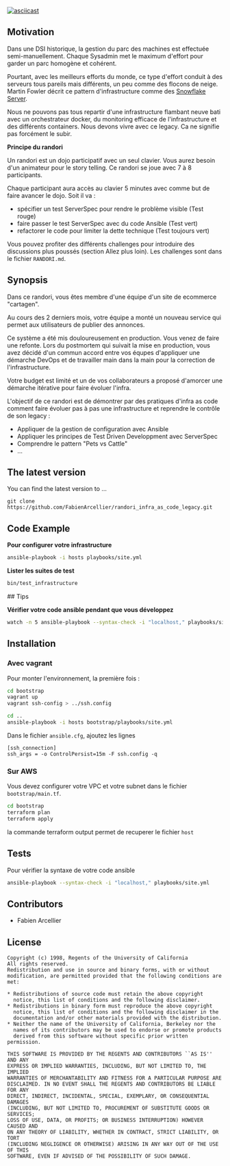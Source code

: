 [![asciicast](https://asciinema.org/a/dnate3nnkpkoevrfipqnmb1qo.png)](https://asciinema.org/a/dnate3nnkpkoevrfipqnmb1qo)

## Motivation

Dans une DSI historique, la gestion du parc des machines est effectuée semi-manuellement.
Chaque Sysadmin met le maximum d'effort pour garder un parc homogène et cohérent.

Pourtant, avec les meilleurs efforts du monde, ce type d'effort conduit à des serveurs tous pareils mais différents, un peu comme des flocons de neige.
Martin Fowler décrit ce pattern d'infrastructure comme des [Snowflake Server](http://martinfowler.com/bliki/SnowflakeServer.html).

Nous ne pouvons pas tous repartir d'une infrastructure flambant neuve bati avec un orchestrateur docker, du monitoring efficace de l'infrastructure et des différents
containers. Nous devons vivre avec ce legacy. Ca ne signifie pas forcément le subir.

**Principe du randori**

Un randori est un dojo participatif avec un seul clavier. Vous aurez besoin d'un animateur pour le story telling.
Ce randori se joue avec 7 à 8 participants.

Chaque participant aura accès au clavier 5 minutes avec comme but de faire avancer le dojo. Soit il va :

* spécifier un test ServerSpec pour rendre le problème visible (Test rouge)
* faire passer le test ServerSpec avec du code Ansible (Test vert)
* refactorer le code pour limiter la dette technique (Test toujours vert)

Vous pouvez profiter des différents challenges pour introduire des discussions plus poussés (section Allez plus loin).
Les challenges sont dans le fichier ``RANDORI.md``.

## Synopsis

Dans ce randori, vous êtes membre d'une équipe d'un site de ecommerce "cartagen".

Au cours des 2 derniers mois, votre équipe a monté un nouveau service qui permet aux utilisateurs de publier des annonces.

Ce système a été mis douloureusement en production. Vous venez de faire une refonte.
Lors du postmortem qui suivait la mise en production, vous avez décidé d'un commun accord entre vos équpes d'appliquer une démarche DevOps et de travailler
main dans la main pour la correction de l'infrastructure.

Votre budget est limité et un de vos collaborateurs a proposé d'amorcer une démarche itérative pour faire évoluer l'infra.

L'objectif de ce randori est de démontrer par des pratiques d'infra as code comment faire évoluer pas à pas une infrastructure et reprendre le contrôle de son legacy :

* Appliquer de la gestion de configuration avec Ansible
* Appliquer les principes de Test Driven Developpment avec ServerSpec
* Comprendre le pattern "Pets vs Cattle"
* ...

## The latest version

You can find the latest version to ...

    git clone https://github.com/FabienArcellier/randori_infra_as_code_legacy.git

## Code Example

**Pour configurer votre infrastructure**

```bash
ansible-playbook -i hosts playbooks/site.yml
```

**Lister les suites de test**

```bash
bin/test_infrastructure
```

## Tips

**Vérifier votre code ansible pendant que vous développez**

```bash
watch -n 5 ansible-playbook --syntax-check -i "localhost," playbooks/site.yml
```

## Installation

### Avec vagrant

Pour monter l'environnement, la première fois :

```bash
cd bootstrap
vagrant up
vagrant ssh-config > ../ssh.config

cd ..
ansible-playbook -i hosts bootstrap/playbooks/site.yml
```

Dans le fichier `ansible.cfg`, ajoutez les lignes

```
[ssh_connection]
ssh_args = -o ControlPersist=15m -F ssh.config -q
```

### Sur AWS

Vous devez configurer votre VPC et votre subnet dans le fichier `bootstrap/main.tf`.

```bash
cd bootstrap
terraform plan
terraform apply
```

la commande terraform output permet de recuperer le fichier `host`

## Tests

Pour vérifier la syntaxe de votre code ansible

```bash
ansible-playbook --syntax-check -i "localhost," playbooks/site.yml
```

## Contributors

* Fabien Arcellier

## License

```
Copyright (c) 1998, Regents of the University of California
All rights reserved.
Redistribution and use in source and binary forms, with or without
modification, are permitted provided that the following conditions are met:

* Redistributions of source code must retain the above copyright
  notice, this list of conditions and the following disclaimer.
* Redistributions in binary form must reproduce the above copyright
  notice, this list of conditions and the following disclaimer in the
  documentation and/or other materials provided with the distribution.
* Neither the name of the University of California, Berkeley nor the
  names of its contributors may be used to endorse or promote products
  derived from this software without specific prior written permission.

THIS SOFTWARE IS PROVIDED BY THE REGENTS AND CONTRIBUTORS ``AS IS'' AND ANY
EXPRESS OR IMPLIED WARRANTIES, INCLUDING, BUT NOT LIMITED TO, THE IMPLIED
WARRANTIES OF MERCHANTABILITY AND FITNESS FOR A PARTICULAR PURPOSE ARE
DISCLAIMED. IN NO EVENT SHALL THE REGENTS AND CONTRIBUTORS BE LIABLE FOR ANY
DIRECT, INDIRECT, INCIDENTAL, SPECIAL, EXEMPLARY, OR CONSEQUENTIAL DAMAGES
(INCLUDING, BUT NOT LIMITED TO, PROCUREMENT OF SUBSTITUTE GOODS OR SERVICES;
LOSS OF USE, DATA, OR PROFITS; OR BUSINESS INTERRUPTION) HOWEVER CAUSED AND
ON ANY THEORY OF LIABILITY, WHETHER IN CONTRACT, STRICT LIABILITY, OR TORT
(INCLUDING NEGLIGENCE OR OTHERWISE) ARISING IN ANY WAY OUT OF THE USE OF THIS
SOFTWARE, EVEN IF ADVISED OF THE POSSIBILITY OF SUCH DAMAGE.
```
